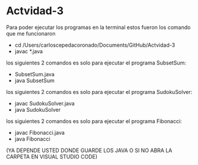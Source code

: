 # Actvidad-3
Para poder ejecutar los programas en la terminal estos fueron los comando que me funcionaron

- cd /Users/carloscepedacoronado/Documents/GitHub/Actvidad-3 
- javac *.java

los siguientes 2 comandos es solo para ejecutar el programa SubsetSum:    
- SubsetSum.java
- java SubsetSum

los siguientes 2 comandos es solo para ejecutar el programa SudokuSolver:
- javac SudokuSolver.java
- java SudokuSolver

los siguientes 2 comandos es solo para ejecutar el programa Fibonacci:
- javac Fibonacci.java
- java Fibonacci

(YA DEPENDE USTED DONDE GUARDE LOS JAVA O SI NO ABRA LA CARPETA EN VISUAL STUDIO CODE)